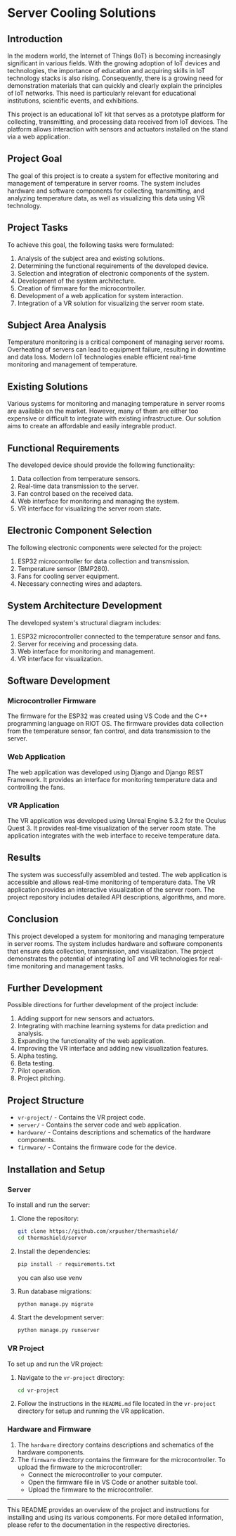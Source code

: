 # Server Cooling Solutions

## Introduction

In the modern world, the Internet of Things (IoT) is becoming increasingly significant in various fields. With the growing adoption of IoT devices and technologies, the importance of education and acquiring skills in IoT technology stacks is also rising. Consequently, there is a growing need for demonstration materials that can quickly and clearly explain the principles of IoT networks. This need is particularly relevant for educational institutions, scientific events, and exhibitions.

This project is an educational IoT kit that serves as a prototype platform for collecting, transmitting, and processing data received from IoT devices. The platform allows interaction with sensors and actuators installed on the stand via a web application.

## Project Goal

The goal of this project is to create a system for effective monitoring and management of temperature in server rooms. The system includes hardware and software components for collecting, transmitting, and analyzing temperature data, as well as visualizing this data using VR technology.

## Project Tasks

To achieve this goal, the following tasks were formulated:

1. Analysis of the subject area and existing solutions.
2. Determining the functional requirements of the developed device.
3. Selection and integration of electronic components of the system.
4. Development of the system architecture.
5. Creation of firmware for the microcontroller.
6. Development of a web application for system interaction.
7. Integration of a VR solution for visualizing the server room state.

## Subject Area Analysis

Temperature monitoring is a critical component of managing server rooms. Overheating of servers can lead to equipment failure, resulting in downtime and data loss. Modern IoT technologies enable efficient real-time monitoring and management of temperature.

## Existing Solutions

Various systems for monitoring and managing temperature in server rooms are available on the market. However, many of them are either too expensive or difficult to integrate with existing infrastructure. Our solution aims to create an affordable and easily integrable product.

## Functional Requirements

The developed device should provide the following functionality:

1. Data collection from temperature sensors.
2. Real-time data transmission to the server.
3. Fan control based on the received data.
4. Web interface for monitoring and managing the system.
5. VR interface for visualizing the server room state.

## Electronic Component Selection

The following electronic components were selected for the project:

1. ESP32 microcontroller for data collection and transmission.
2. Temperature sensor (BMP280).
3. Fans for cooling server equipment.
4. Necessary connecting wires and adapters.

## System Architecture Development

The developed system's structural diagram includes:

1. ESP32 microcontroller connected to the temperature sensor and fans.
2. Server for receiving and processing data.
3. Web interface for monitoring and management.
4. VR interface for visualization.

## Software Development

### Microcontroller Firmware

The firmware for the ESP32 was created using VS Code and the C++ programming language on RIOT OS. The firmware provides data collection from the temperature sensor, fan control, and data transmission to the server.

### Web Application

The web application was developed using Django and Django REST Framework. It provides an interface for monitoring temperature data and controlling the fans.

### VR Application

The VR application was developed using Unreal Engine 5.3.2 for the Oculus Quest 3. It provides real-time visualization of the server room state. The application integrates with the web interface to receive temperature data.

## Results

The system was successfully assembled and tested. The web application is accessible and allows real-time monitoring of temperature data. The VR application provides an interactive visualization of the server room. The project repository includes detailed API descriptions, algorithms, and more.

## Conclusion

This project developed a system for monitoring and managing temperature in server rooms. The system includes hardware and software components that ensure data collection, transmission, and visualization. The project demonstrates the potential of integrating IoT and VR technologies for real-time monitoring and management tasks.

## Further Development

Possible directions for further development of the project include:

1. Adding support for new sensors and actuators.
2. Integrating with machine learning systems for data prediction and analysis.
3. Expanding the functionality of the web application.
4. Improving the VR interface and adding new visualization features.
5. Alpha testing.
6. Beta testing.
7. Pilot operation.
8. Project pitching.

## Project Structure

- `vr-project/` - Contains the VR project code.
- `server/` - Contains the server code and web application.
- `hardware/` - Contains descriptions and schematics of the hardware components.
- `firmware/` - Contains the firmware code for the device.

## Installation and Setup

### Server

To install and run the server:

1. Clone the repository:
    ```bash
    git clone https://github.com/xrpusher/thermashield/
    cd thermashield/server
    ```

2. Install the dependencies:
    ```bash
    pip install -r requirements.txt
    ```
   you can also use venv
   
4. Run database migrations:
    ```bash
    python manage.py migrate
    ```

5. Start the development server:
    ```bash
    python manage.py runserver
    ```

### VR Project

To set up and run the VR project:

1. Navigate to the `vr-project` directory:
    ```bash
    cd vr-project
    ```

2. Follow the instructions in the `README.md` file located in the `vr-project` directory for setup and running the VR application.

### Hardware and Firmware

1. The `hardware` directory contains descriptions and schematics of the hardware components.
2. The `firmware` directory contains the firmware for the microcontroller. To upload the firmware to the microcontroller:
    - Connect the microcontroller to your computer.
    - Open the firmware file in VS Code or another suitable tool.
    - Upload the firmware to the microcontroller.

---

This README provides an overview of the project and instructions for installing and using its various components. For more detailed information, please refer to the documentation in the respective directories.
